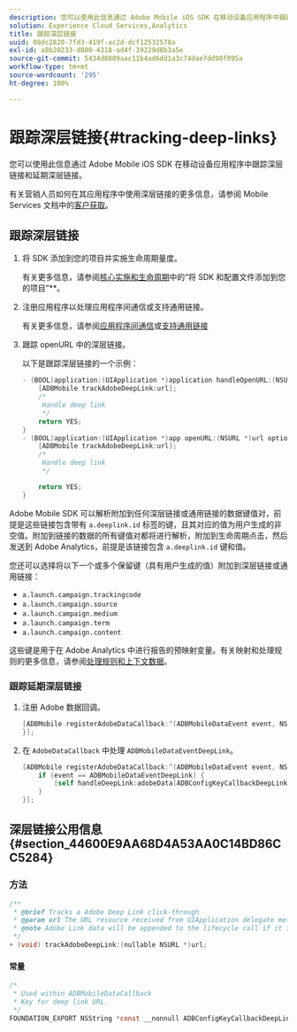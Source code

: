 ```yaml
---
description: 您可以使用此信息通过 Adobe Mobile iOS SDK 在移动设备应用程序中跟踪深层链接和延期深层链接。
solution: Experience Cloud Services,Analytics
title: 跟踪深层链接
uuid: 08dc2820-7fd3-419f-ac2d-dcf12532578a
exl-id: a8b20233-d800-4318-ad4f-39229d8b3a5e
source-git-commit: 5434d8809aac11b4ad6dd1a3c74dae7dd98f095a
workflow-type: tm+mt
source-wordcount: '295'
ht-degree: 100%

---
```


# 跟踪深层链接{#tracking-deep-links}

您可以使用此信息通过 Adobe Mobile iOS SDK 在移动设备应用程序中跟踪深层链接和延期深层链接。

有关营销人员如何在其应用程序中使用深层链接的更多信息，请参阅 Mobile Services 文档中的[客户获取](/help/ios/acquisition-main/acquisition.md)。

## 跟踪深层链接

1. 将 SDK 添加到您的项目并实施生命周期量度。

   有关更多信息，请参阅[核心实施和生命周期](/help/ios/getting-started/dev-qs.md)中的“将 SDK 和配置文件添加到您的项目”**。
1. 注册应用程序以处理应用程序间通信或支持通用链接。

   有关更多信息，请参阅[应用程序间通信](https://developer.apple.com/library/ios/documentation/iPhone/Conceptual/iPhoneOSProgrammingGuide/Inter-AppCommunication/Inter-AppCommunication.html#//apple_ref/doc/uid/TP40007072-CH6-SW10)或[支持通用链接](https://developer.apple.com/library/ios/documentation/General/Conceptual/AppSearch/UniversalLinks.html)

1. 跟踪 openURL 中的深层链接。

   以下是跟踪深层链接的一个示例：

   ```objective-c
   - (BOOL)application:(UIApplication *)application handleOpenURL:(NSURL *)url { 
       [ADBMobile trackAdobeDeepLink:url]; 
       /* 
        Handle deep link 
        */ 
       return YES; 
   } 
   - (BOOL)application:(UIApplication *)app openURL:(NSURL *)url options:(NSDictionary<NSString *, id> *)options { 
       [ADBMobile trackAdobeDeepLink:url]; 
       /* 
        Handle deep link 
        */ 
   
       return YES; 
   }
   ```

Adobe Mobile SDK 可以解析附加到任何深层链接或通用链接的数据键值对，前提是这些链接包含带有 `a.deeplink.id` 标签的键，且其对应的值为用户生成的非空值。附加到链接的数据的所有键值对都将进行解析，附加到生命周期点击，然后发送到 Adobe Analytics，前提是该链接包含 `a.deeplink.id` 键和值。

您还可以选择将以下一个或多个保留键（具有用户生成的值）附加到深层链接或通用链接：

* `a.launch.campaign.trackingcode`
* `a.launch.campaign.source`
* `a.launch.campaign.medium`
* `a.launch.campaign.term`
* `a.launch.campaign.content`

这些键是用于在 Adobe Analytics 中进行报告的预映射变量。有关映射和处理规则的更多信息，请参阅[处理规则和上下文数据](/help/ios/getting-started/proc-rules.md)。

### 跟踪延期深层链接

1. 注册 Adobe 数据回调。

   ```objective-c
   [ADBMobile registerAdobeDataCallback:^(ADBMobileDataEvent event, NSDictionary * _Nullable adobeData) { 
   }];
   ```

1. 在 `AdobeDataCallback` 中处理 `ADBMobileDataEventDeepLink`。

   ```objective-c
   [ADBMobile registerAdobeDataCallback:^(ADBMobileDataEvent event, NSDictionary * _Nullable adobeData) { 
       if (event == ADBMobileDataEventDeepLink) { 
           [self handleDeepLink:adobeData[ADBConfigKeyCallbackDeepLink]]; 
       } 
   }];
   ```

## 深层链接公用信息 {#section_44600E9AA68D4A53AA0C14BD86CC5284}

### 方法

```objective-c
/** 
 * @brief Tracks a Adobe Deep Link click-through 
 * @param url The URL resource received from UIApplication delegate method. 
 * @note Adobe Link data will be appended to the lifecycle call if it is a launch event, otherwise an extra call will be sent. 
 */ 
+ (void) trackAdobeDeepLink:(nullable NSURL *)url;
```

#### 常量

```objective-c
/* 
 * Used within ADBMobileDataCallback 
 * Key for deep link URL. 
 */ 
FOUNDATION_EXPORT NSString *const __nonnull ADBConfigKeyCallbackDeepLink;
```
